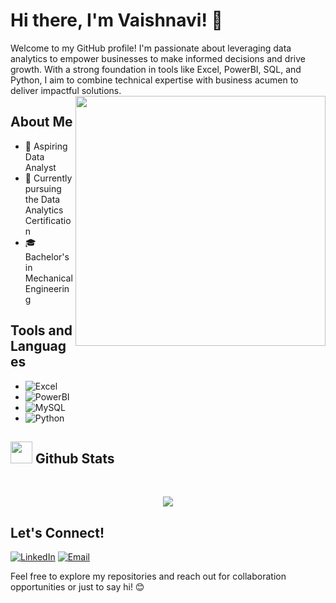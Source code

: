 # Hi there, I'm Vaishnavi! 👋

Welcome to my GitHub profile! I'm passionate about leveraging data analytics to empower businesses to make informed decisions and drive growth. With a strong foundation in tools like Excel, PowerBI, SQL, and Python, I aim to combine technical expertise with business acumen to deliver impactful solutions.
<picture> <img align="right" src="https://mir-s3-cdn-cf.behance.net/project_modules/disp/601014116770475.6068beff4640a.gif" width = 400px></picture>
 <p align="left">


## About Me

- 💼 Aspiring Data Analyst
- 🌱 Currently pursuing the Data Analytics Certification
- 🎓 Bachelor's in Mechanical Engineering 

## Tools and Languages

- ![Excel](https://img.shields.io/badge/-Excel-217346?style=flat-square&logo=microsoft-excel&logoColor=white)
- ![PowerBI](https://img.shields.io/badge/-PowerBI-F2C811?style=flat-square&logo=powerbi&logoColor=black)
- ![MySQL](https://img.shields.io/badge/-MySQL-4479A1?style=flat-square&logo=mysql&logoColor=white)
- ![Python](https://img.shields.io/badge/-Python-3776AB?style=flat-square&logo=python&logoColor=white)

## <img src="https://media.giphy.com/media/iY8CRBdQXODJSCERIr/giphy.gif" width="35"><b> Github Stats </b>
<br>

<div align="center">

![](https://github-readme-streak-stats.herokuapp.com/?user=Vaishnavi-720&theme=dracula&hide_border=false)<br/>
	
</a>
</div>


## Let's Connect!

[![LinkedIn](https://img.shields.io/badge/-LinkedIn-0077B5?style=flat-square&logo=linkedin&logoColor=white)](https://www.linkedin.com/in/vaishnavi-c-badgujar)
[![Email](https://img.shields.io/badge/-Email-D14836?style=flat-square&logo=gmail&logoColor=white)](mailto:badgujarvaishnavi7@gmail.com)

Feel free to explore my repositories and reach out for collaboration opportunities or just to say hi! 😊
